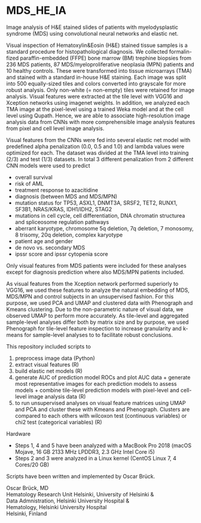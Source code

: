 # MDS_HE_IA
Image analysis of H&amp;E stained slides of patients with myelodysplastic syndrome (MDS) using convolutional neural networks and elastic net.

Visual inspection of Hematoxylin&Eosin (H&E) stained tissue samples is a standard procedure for histopathological diagnosis. We collected formalin-fized paraffin-embedded (FFPE) bone marrow (BM) trephine biopsies from 236 MDS patients, 87 MDS/myeloproliferative neoplasia (MPN) patients and 10 healthy controls. These were transformed into tissue microarrays (TMA) and stained with a standard in-house H&E staining. Each image was split into 500 equally-sized tiles and colors converted into grayscale for more robust analysis. Only non-white (= non-empty) tiles were retained for image analysis. Visual features were extracted at the tile level with VGG16 and Xception networks using imagenet weights. In addition, we analyzed each TMA image at the pixel-level using a trained Weka model and at the cell level using Qupath. Hence, we are able to associate high-resolution image analysis data from CNNs with more comprehensible image analysis features from pixel and cell level image analysis.

Visual features from the CNNs were fed into several elastic net model with predefined alpha penalization (0.0, 0.5 and 1.0) and lambda values were optimized for each. The dataset was divided at the TMA level into training (2/3) and test (1/3) datasets. In total 3 different penalization from 2 different CNN models were used to predict
- overall survival
- risk of AML
- treatment response to azacitidine
- diagnosis (between MDS and MDS/MPN)
- mutation status for TP53, ASXL1, DNMT3A, SRSF2, TET2, RUNX1, SF3B1, NRAS/KRAS, IDH1/IDH2, STAG2
- mutations in cell cycle, cell differentiation, DNA chromatin structurea and spliceosome regulation pathways
- aberrant karyotype, chromosome 5q deletion, 7q deletion, 7 monosomy, 8 trisomy, 20q deletion, complex karyotype
- patient age and gender
- de novo vs. secondary MDS
- ipssr score and ipssr cytopenia score

Only visual features from MDS patients were included for these analyses except for diagnosis prediction where also MDS/MPN patients included.

As visual features from the Xception network performed superiorly to VGG16, we used these features to analyze the natural embedding of MDS, MDS/MPN and control subjects in an unsupervised fashion. For this purpose, we used PCA and UMAP and clustered data with Phenograph and Kmeans clustering. Due to the non-parametric nature of visual data, we observed UMAP to perform more accurately. As tile-level and aggregated sample-level analyses differ both by matrix size and by purpose, we used Phenograph for tile-level feature inspection to increase granularity and k-means for sample-level analyses to to facilitate robust conclusions.

This repository included scripts to
1. preprocess image data (Python)
2. extract visual features (R)
3. build elastic net models (R)
4. generate AUC of prediction model ROCs and plot AUC data + generate most representative images for each prediction models to assess models + combine tile-level prediction models with pixel-level and cell-level image analysis data (R)
5. to run unsupervised analyses on visual feature matrices using UMAP and PCA and cluster these with Kmeans and Phenograph. Clusters are compared to each others with wilcoxon test (continuous variables) or chi2 test (categorical variables) (R)


Hardware
- Steps 1, 4 and 5 have been analyzed with a MacBook Pro 2018 (macOS Mojave, 16 GB 2133 MHz LPDDR3, 2.3 GHz Intel Core i5)
- Steps 2 and 3 were analyzed in a Linux kernel (CentOS Linux 7, 4 Cores/20 GB)


Scripts have been written and implemented by Oscar Brück.


Oscar Brück, MD  
Hematology Research Unit Helsinki, University of Helsinki &  
Data Admnistration, Helsinki University Hospital &  
Hematology, Helsinki University Hospital  
Helsinki, Finland
